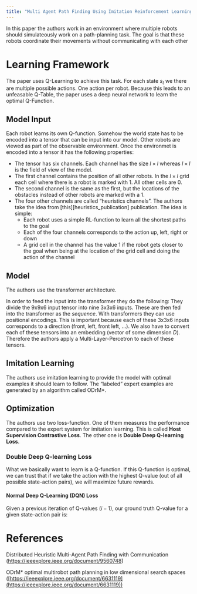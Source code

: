 ```yaml
---
title: "Multi Agent Path Finding Using Imitation Reinforcement Learning With Transformer"
---
```


In this paper the authors work in an environment where multiple robots should simulateously work on a path-planning task. The goal is that these robots coordinate their movements without communicating with each other

# Learning Framework

The paper uses Q-Learning to achieve this task. For each state $s_t$ we there are multiple possible actions. One action per robot. Because this leads to an unfeasable Q-Table, the paper uses a deep neural network to learn the optimal Q-Function.

## Model Input

Each robot learns its own Q-function. Somehow the world state has to be encoded into a tensor that can be input into our model. Other robots are viewed as part of the observable environment. Once the environmet is encoded into a tensor it has the following properties:

- The tensor has six channels. Each channel has the size $l\times l$ whereas $l\times l$ is the field of view of the model.
- The first channel contains the position of all other robots. In the $l \times l$ grid each cell where there is a robot is marked with 1. All other cells are 0.
- The second channel is the same as the first, but the locations of the obstacles instead of other robots are marked with a 1.
- The four other channels are called “heuristics channels”. The authors take the idea from [this][heuristics_publication] publication. The idea is simple:
  - Each robot uses a simple RL-function to learn all the shortest paths to the goal
  - Each of the four channels corresponds to the action up, left, right or down
  - A grid cell in the channel has the value 1 if the robot gets closer to the goal when being at the location of the grid cell and doing the action of the channel

## Model

The authors use the transformer architecture.

In order to feed the input into the transformer they do the following: They divide the 9x9x6 input tensor into nine 3x3x6 inputs. These are then fed into the transformer as the *sequence*. With transformers they can use positional encodings. This is important because each of these 3x3x6 inputs corresponds to a direction (front, left, front left, ...). We also have to convert each of these tensors into an embedding (vector of some dimension $D$). Therefore the authors apply a Multi-Layer-Percetron to each of these tensors.

## Imitation Learning

The authors use imitation learning to provide the model with optimal examples it should learn to follow. The “labeled” expert examples are generated by an algorithm called ODrM*.

## Optimization

The authors use two loss-function. One of them measures the performance compared to the expert system for imitation learning. This is called **Host Supervision Contrastive Loss**. The other one is **Double Deep Q-learning Loss**.

### Double Deep Q-learning Loss

What we basically want to learn is a Q-function. If this Q-function is optimal, we can trust that if we take the action with the highest Q-value (out of all possible state-action pairs), we will maximize future rewards.

#### Normal Deep Q-Learning (DQN) Loss

Given a previous iteration of Q-values ($i-1$), our ground truth Q-value for a given state-action pair is:



# References

Distributed Heuristic Multi-Agent Path Finding with Communication (https://ieeexplore.ieee.org/document/9560748)

ODrM* optimal multirobot path planning in low dimensional search spaces ([https://ieeexplore.ieee.org/document/6631119](https://ieeexplore.ieee.org/document/6631119))


